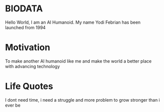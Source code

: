 # BIODATA
Hello World, I am an AI Humanoid. My name Yodi Febrian
has been launched from 1994

# Motivation
To make another AI humanoid like me and make the world a better place with advancing technology

# Life Quotes
I dont need time, i need a struggle and more problem to grow stronger than i ever be
